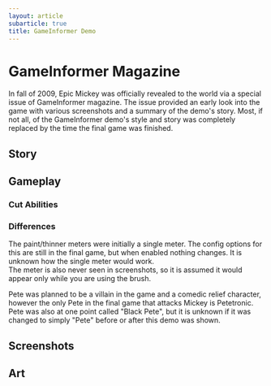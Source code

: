 ```yaml
---
layout: article
subarticle: true
title: GameInformer Demo
---
```


# GameInformer Magazine

In fall of 2009, Epic Mickey was officially revealed to the world via a special issue of GameInformer magazine. The issue provided an early look into the game with various screenshots and a summary of the demo's story. Most, if not all, of the GameInformer demo's style and story was completely replaced by the time the final game was finished.

## Story

## Gameplay

### Cut Abilities

### Differences 

The paint/thinner meters were initially a single meter. The config options for this are still in the final game, but when enabled nothing changes. It is unknown how the single meter would work.  
The meter is also never seen in screenshots, so it is assumed it would appear only while you are using the brush.

Pete was planned to be a villain in the game and a comedic relief character, however the only Pete in the final game that attacks Mickey is Petetronic. Pete was also at one point called "Black Pete", but it is unknown if it was changed to simply "Pete" before or after this demo was shown.

## Screenshots

## Art
